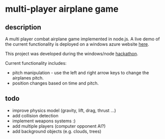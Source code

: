 multi-player airplane game
================

description
----------------

A multi player combat airplane game implemented in node.js. A live demo of the current functionality is deployed on a windows azure website [here](http://garagehackers.azurewebsites.net).

This project was developed during the windows/node [hackathon](https://msopentech.com/nodehackathon2013).

Current functionality includes:

- pitch manipulation - use the left and right arrow keys to change the airplanes pitch.
- position changes based on time and pitch.

todo
----------------

- improve physics model (gravity, lift, drag, thrust ...)
- add collision detection
- implement weapons systems :)
- add multiple players (computer opponent AI?)
- add background objects (e.g. clouds, trees)
